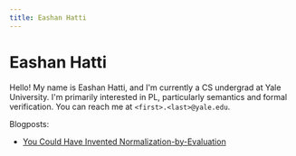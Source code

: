 ```yaml
---
title: Eashan Hatti
---
```


# Eashan Hatti

Hello! My name is Eashan Hatti, and I'm currently a CS undergrad at Yale University. I'm primarily interested in PL, particularly semantics and formal verification. You can reach me at `<first>.<last>@yale.edu`.

Blogposts:

- [You Could Have Invented Normalization-by-Evaluation](blog/nbe.html)
